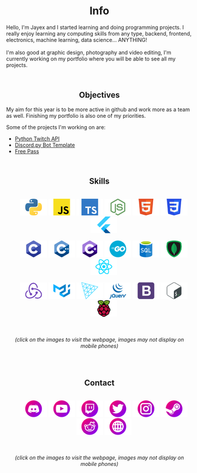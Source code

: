 
<h1 align="center">Info</h1>
<p>Hello, I'm Jayex and I started learning and doing programming projects. I really enjoy learning any computing skills from any type, backend, frontend, electronics, machine learning, data science... ANYTHING!
<br/><br/>
I'm also good at graphic design, photography and video editing, I'm currently working on my portfolio where you will be able to see all my projects.</p>
<br/>

<h2 align="center">Objectives</h2>
<p>My aim for this year is to be more active in github and work more as a team as well. Finishing my portfolio is also one of my priorities.</p>
<p>Some of the projects I'm working on are:</p>
<ul>
  <li><a href="https://github.com/JayexDesigns/python-twitch-api">Python Twitch API</a></li>
  <li><a href="https://github.com/JayexDesigns/discord-py-template">Discord.py Bot Template</a></li>
  <li><a href="https://github.com/JayexDesigns/FreePass">Free Pass</a></li>
</ul>
<br/>

<h2 align="center">Skills</h2>
<ul align="center">
  <br/>
  <a href="https://www.python.org/"><img height="45px" src="https://raw.githubusercontent.com/JayexDesigns/JayexDesigns/main/skills/Python.png"/></a>
  <a href="https://developer.mozilla.org/en-US/docs/Web/JavaScript"><img height="45px" src="https://raw.githubusercontent.com/JayexDesigns/JayexDesigns/main/skills/Javascript.png"/></a>
  <a href="https://www.typescriptlang.org/"><img height="45px" src="https://raw.githubusercontent.com/JayexDesigns/JayexDesigns/main/skills/Typescript.png"/></a>
  <a href="https://nodejs.org"><img height="45px" src="https://raw.githubusercontent.com/JayexDesigns/JayexDesigns/main/skills/Node Js.png"/></a>
  <a href="https://developer.mozilla.org/en-US/docs/Web/HTML"><img height="45px" src="https://raw.githubusercontent.com/JayexDesigns/JayexDesigns/main/skills/HTML.png"/></a>
  <a href="https://developer.mozilla.org/en-US/docs/Web/CSS"><img height="45px" src="https://raw.githubusercontent.com/JayexDesigns/JayexDesigns/main/skills/CSS.png"/></a>
  <a href="https://flutter.dev/"><img height="45px" src="https://raw.githubusercontent.com/JayexDesigns/JayexDesigns/main/skills/Flutter.png"/></a>
  <br/><br/>
  <a href="https://en.wikipedia.org/wiki/C_(programming_language)"><img height="45px" src="https://raw.githubusercontent.com/JayexDesigns/JayexDesigns/main/skills/C.png"/></a>
  <a href="https://en.wikipedia.org/wiki/C%2B%2B"><img height="45px" src="https://raw.githubusercontent.com/JayexDesigns/JayexDesigns/main/skills/C++.png"/></a>
  <a href="https://docs.microsoft.com/es-es/dotnet/csharp/"><img height="45px" src="https://raw.githubusercontent.com/JayexDesigns/JayexDesigns/main/skills/CSharp.png"/></a>
  <a href="https://golang.org/"><img height="45px" src="https://raw.githubusercontent.com/JayexDesigns/JayexDesigns/main/skills/GoLang.png"/></a>
  <a href="https://en.wikipedia.org/wiki/SQL"><img height="45px" src="https://raw.githubusercontent.com/JayexDesigns/JayexDesigns/main/skills/SQL.png"/></a>
  <a href="https://www.mongodb.com/"><img height="45px" src="https://raw.githubusercontent.com/JayexDesigns/JayexDesigns/main/skills/MongoDB.png"/></a>
  <a href="https://reactjs.org/"><img height="45px" src="https://raw.githubusercontent.com/JayexDesigns/JayexDesigns/main/skills/React.png"/></a>
  <br/><br/>
  <a href="https://redux.js.org/"><img height="45px" src="https://raw.githubusercontent.com/JayexDesigns/JayexDesigns/main/skills/Redux.png"/></a>
  <a href="https://material-ui.com/"><img height="45px" src="https://raw.githubusercontent.com/JayexDesigns/JayexDesigns/main/skills/MaterialUI.png"/></a>
  <a href="https://threejs.org"><img height="45px" src="https://raw.githubusercontent.com/JayexDesigns/JayexDesigns/main/skills/Three Js.png"/></a>
  <a href="https://jquery.com/"><img height="45px" src="https://raw.githubusercontent.com/JayexDesigns/JayexDesigns/main/skills/JQuery.png"/></a>
  <a href="https://getbootstrap.com"><img height="45px" src="https://raw.githubusercontent.com/JayexDesigns/JayexDesigns/main/skills/Bootstrap.png"/></a>
  <a href="https://en.wikipedia.org/wiki/Bash_(Unix_shell)"><img height="45px" src="https://raw.githubusercontent.com/JayexDesigns/JayexDesigns/main/skills/Bash.png"/></a>
  <a href="https://www.raspberrypi.org/"><img height="45px" src="https://raw.githubusercontent.com/JayexDesigns/JayexDesigns/main/skills/Raspberry Pi.png"/></a>
</ul>
<br/>
<h6 align="center">(click on the images to visit the webpage, images may not display on mobile phones)</h6>
<br/>

<h2 align="center">Contact</h2>
<ul align="center">
  <br/>
  <a href="https://discordapp.com/users/286817063878656012"><img height="45px" src="https://raw.githubusercontent.com/JayexDesigns/JayexDesigns/main/contact/Discord.png"/></a>
  <a href="https://www.youtube.com/channel/UCP8HMQBxn4Pfk0L0TzvN_Vw"><img height="45px" src="https://raw.githubusercontent.com/JayexDesigns/JayexDesigns/main/contact/Youtube.png"/></a>
  <a href="https://twitch.tv/jayex_designs"><img height="45px" src="https://raw.githubusercontent.com/JayexDesigns/JayexDesigns/main/contact/Twitch.png"/></a>
  <a href="https://twitter.com/Jayex_Designs"><img height="45px" src="https://raw.githubusercontent.com/JayexDesigns/JayexDesigns/main/contact/Twitter.png"/></a>
  <a href="https://www.instagram.com/jayex_photo/"><img height="45px" src="https://raw.githubusercontent.com/JayexDesigns/JayexDesigns/main/contact/Instagram.png"/></a>
  <a href="https://steamcommunity.com/id/jayexdesigns"><img height="45px" src="https://raw.githubusercontent.com/JayexDesigns/JayexDesigns/main/contact/Steam.png"/></a>
  <a href="https://www.reddit.com/user/JayexDesigns/"><img height="45px" src="https://raw.githubusercontent.com/JayexDesigns/JayexDesigns/main/contact/Reddit.png"/></a>
  <a href="http://jayex.design"><img height="45px" src="https://raw.githubusercontent.com/JayexDesigns/JayexDesigns/main/contact/Website.png"/></a>
</ul>
<br/>
<h6 align="center">(click on the images to visit the webpage, images may not display on mobile phones)</h6>
